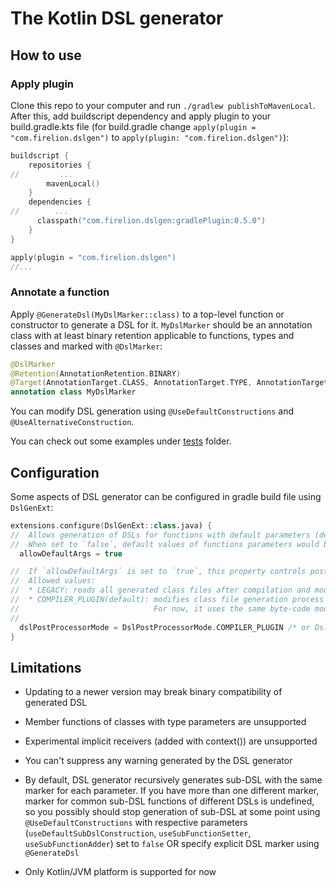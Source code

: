 # The Kotlin DSL generator

## How to use

### Apply plugin

Clone this repo to your computer and run `./gradlew publishToMavenLocal`.
After this, add buildscript dependency and apply plugin
to your build.gradle.kts file 
(for build.gradle change `apply(plugin = "com.firelion.dslgen")`
to `apply(plugin: "com.firelion.dslgen")`):

<!--- @hardlink#001 (version in gradlePlugin dependency) -->
```kotlin
buildscript {
    repositories {
//         ...
        mavenLocal()
    }
    dependencies {
//        ...         
      classpath("com.firelion.dslgen:gradlePlugin:0.5.0")
    }
}

apply(plugin = "com.firelion.dslgen")
//...
```

### Annotate a function
Apply `@GenerateDsl(MyDslMarker::class)` to a top-level function or constructor to generate a DSL for it.
`MyDslMarker` should be an annotation class with at least binary retention 
applicable to functions, types and classes and marked with `@DslMarker`:
```kotlin
@DslMarker
@Retention(AnnotationRetention.BINARY)
@Target(AnnotationTarget.CLASS, AnnotationTarget.TYPE, AnnotationTarget.FUNCTION, AnnotationTarget.PROPERTY)
annotation class MyDslMarker
```
You can modify DSL generation using `@UseDefaultConstructions` and `@UseAlternativeConstruction`.

You can check out some examples under [tests](processor/src/test/kotlin/com/firelion/dslgen) folder.

## Configuration

Some aspects of DSL generator can be configured in gradle build file using `DslGenExt`:

```kotlin
extensions.configure(DslGenExt::class.java) {
//  Allows generation of DSLs for functions with default parameters (default value is `true`)
//  When set to `false`, default values of functions parameters would be ignored
  allowDefaultArgs = true

//  If `allowDefaultArgs` is set to `true`, this property controls post-processor used to support default parameters
//  Allowed values:
//  * LEGACY: reads all generated class files after compilation and modify their byte-code. Not recommended
//  * COMPILER_PLUGIN(default): modifies class file generation process using kotlin compiler plugin. 
//                              For now, it uses the same byte-code modification technics as LEGACY option.
//                     
  dslPostProcessorMode = DslPostProcessorMode.COMPILER_PLUGIN /* or DslPostProcessorMode.LEGACY */
}
```

## Limitations

* Updating to a newer version may break binary compatibility of generated DSL

* Member functions of classes with type parameters are unsupported

* Experimental implicit receivers (added with context()) are unsupported

* You can't suppress any warning generated by the DSL generator

* By default, DSL generator recursively generates sub-DSL with the same marker for each parameter.
  If you have more than one different marker, marker for common sub-DSL functions of different DSLs is undefined,
  so you possibly should stop generation of sub-DSL at some point
  using `@UseDefaultConstructions` with respective parameters 
  (`useDefaultSubDslConstruction`, `useSubFunctionSetter`, `useSubFunctionAdder`) set to `false` OR
  specify explicit DSL marker using `@GenerateDsl`

* Only Kotlin/JVM platform is supported for now 